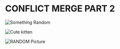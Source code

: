# CONFLICT MERGE PART 2

![Something Random](https://picsum.photos/600/400)

![Cute kitten](https://picsum.photos/400/600)

![RANDOM Picture](https://picsum.photos/400/600?random=2)
